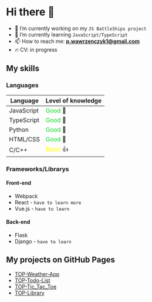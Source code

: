 # Hi there 👋

- 🔭 I’m currently working on my `JS BattleShips project`
- 🌱 I’m currently learning `JavaScript/TypeScript`
- 📫 How to reach me: **p.wawrzenczyk1@gmail.com**
- 🔥 CV: in progress

## My skills

### Languages

| Language   | Level of knowledge                          |
| ---------- | ------------------------------------------- |
| JavaScript | <span style="color:#14d32b;">Good</span> 💪 |
| TypeScript | <span style="color:#14d32b;">Good</span> 💪 |
| Python     | <span style="color:#14d32b;">Good</span> 💪 |
| HTML/CSS   | <span style="color:#14d32b;">Good</span> 💪 |
| C/C++      | <span style="color:yellow;">Basic</span> 👍 |

### Frameworks/Librarys

#### Front-end

- Webpack
- React - `have to learn more`
- Vue.js - `have to learn`

#### Back-end

- Flask
- Django - `have to learn`

## My projects on GitHub Pages

- [TOP-Weather-App](https://staryalgida.github.io/TOP-Weather-App/)
- [TOP-Todo-List](https://staryalgida.github.io/TOP-Todo-List/)
- [TOP-Tic_Tac_Toe](https://staryalgida.github.io/TOP-Tic_Tac_Toe/)
- [TOP-Library](https://staryalgida.github.io/TOP-Library/)

<!--
**StaryAlgida/StaryAlgida** is a ✨ _special_ ✨ repository because its `README.md` (this file) appears on your GitHub profile.

Here are some ideas to get you started:

- 🔭 I’m currently working on ...
- 🌱 I’m currently learning ...
- 👯 I’m looking to collaborate on ...
- 🤔 I’m looking for help with ...
- 💬 Ask me about ...
- 📫 How to reach me: ...
- 😄 Pronouns: ...
- ⚡ Fun fact: ...
-->
